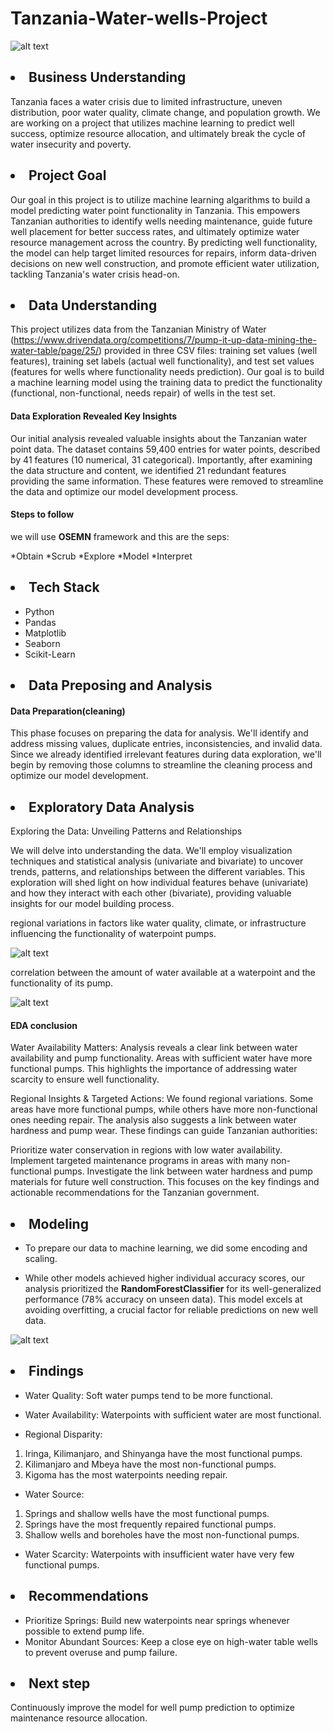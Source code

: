 # Tanzania-Water-wells-Project
![alt text](Well_IMAGE1-1.jpeg)

 ## <li> **Business Understanding**
Tanzania faces a water crisis due to limited infrastructure, uneven distribution, poor water quality, climate change, and population growth. We are working on a project that utilizes machine learning to predict well success, optimize resource allocation, and ultimately break the cycle of water insecurity and poverty.

## <li> **Project Goal**
Our goal in this project is to utilize machine learning algarithms to build a model predicting water point functionality in Tanzania. This empowers Tanzanian authorities to identify wells needing maintenance, guide future well placement for better success rates, and ultimately optimize water resource management across the country. By predicting well functionality, the model can help target limited resources for repairs, inform data-driven decisions on new well construction, and promote efficient water utilization, tackling Tanzania's water crisis head-on.

## <li> **Data Understanding**
This project utilizes data from the Tanzanian Ministry of Water (https://www.drivendata.org/competitions/7/pump-it-up-data-mining-the-water-table/page/25/)  provided in three CSV files: training set values (well features), training set labels (actual well functionality), and test set values (features for wells where functionality needs prediction). Our goal is to build a machine learning model using the training data to predict the functionality (functional, non-functional, needs repair) of wells in the test set.

#### Data Exploration Revealed Key Insights
Our initial analysis revealed valuable insights about the Tanzanian water point data. The dataset contains 59,400 entries for water points, described by 41 features (10 numerical, 31 categorical). Importantly, after examining the data structure and content, we identified 21 redundant features providing the same information. These features were removed to streamline the data and optimize our model development process.

#### Steps to follow
we will use **OSEMN** framework and this are the seps:

*Obtain
*Scrub
*Explore
*Model
*Interpret

## <LI> Tech Stack

* Python
* Pandas
* Matplotlib
* Seaborn
* Scikit-Learn

## <li> **Data Preposing and Analysis**

#### Data Preparation(cleaning)

This phase focuses on preparing the data for analysis. We'll identify and address missing values, duplicate entries, inconsistencies, and invalid data. Since we already identified irrelevant features during data exploration, we'll begin by removing those columns to streamline the cleaning process and optimize our model development.

## <li> Exploratory Data Analysis

Exploring the Data: Unveiling Patterns and Relationships

We will delve into understanding the data. We'll employ visualization techniques and statistical analysis (univariate and bivariate) to uncover trends, patterns, and relationships between the different variables. This exploration will shed light on how individual features behave (univariate) and how they interact with each other (bivariate), providing valuable insights for our model building process.

 regional variations in factors like water quality, climate, or infrastructure influencing the functionality of waterpoint pumps.

![alt text](<output 2-1.png>)


correlation between the amount of water available at a waterpoint and the functionality of its pump.

![alt text](output-1.png)


#### EDA conclusion
Water Availability Matters: Analysis reveals a clear link between water availability and pump functionality. Areas with sufficient water have more functional pumps. This highlights the importance of addressing water scarcity to ensure well functionality.

Regional Insights & Targeted Actions: We found regional variations. Some areas have more functional pumps, while others have more non-functional ones needing repair. The analysis also suggests a link between water hardness and pump wear. These findings can guide Tanzanian authorities:

Prioritize water conservation in regions with low water availability.
Implement targeted maintenance programs in areas with many non-functional pumps.
Investigate the link between water hardness and pump materials for future well construction.
This focuses on the key findings and actionable recommendations for the Tanzanian government.

## <li> Modeling
* To prepare our data to machine learning, we did some encoding and scaling.

* While other models achieved higher individual accuracy scores, our analysis prioritized the **RandomForestClassifier** for its well-generalized performance (78% accuracy on unseen data). This model excels at avoiding overfitting, a crucial factor for reliable predictions on new well data.

![alt text](image-2.png)

## <li> Findings
* Water Quality: Soft water pumps tend to be more functional.
* Water Availability: Waterpoints with sufficient water are most functional.

* Regional Disparity:

1. Iringa, Kilimanjaro, and Shinyanga have the most functional pumps.
2. Kilimanjaro and Mbeya have the most non-functional pumps.
3. Kigoma has the most waterpoints needing repair.

* Water Source:

1. Springs and shallow wells have the most functional pumps.
2. Springs have the most frequently repaired functional pumps.
3. Shallow wells and boreholes have the most non-functional pumps.

* Water Scarcity: Waterpoints with insufficient water have very few functional pumps.

## <li> Recommendations

* Prioritize Springs: Build new waterpoints near springs whenever possible to extend pump life.
* Monitor Abundant Sources: Keep a close eye on high-water table wells to prevent overuse and pump failure.

## <li> Next step

Continuously improve the model for well pump prediction to optimize maintenance resource allocation.




